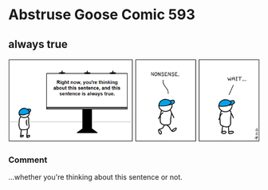 # Abstruse Goose Comic 593
## always true

![image](comics/i_know_what_youre_doing_right_now.png)
### Comment
...whether you're thinking about this sentence or not.
